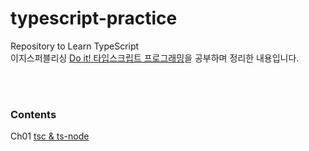 # typescript-practice
Repository to Learn TypeScript  
이지스퍼블리싱 [Do it! 타입스크립트 프로그래밍](http://www.easyspub.co.kr/20_Menu/BookView/356/PUB)을 공부하며 정리한 내용입니다.

<br/>
<br/>

### Contents
Ch01 [tsc & ts-node](https://github.com/da-in/typescript-practice/tree/main/ch01)
